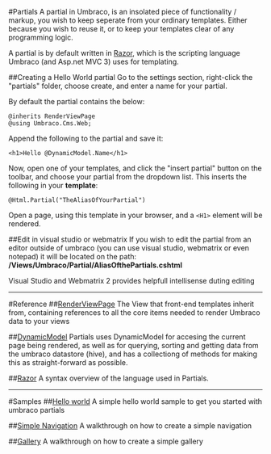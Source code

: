 #Partials
A partial in Umbraco, is an insolated piece of functionality / markup, you
wish to keep seperate from your ordinary templates.
Either because you wish to reuse it, or to keep your templates clear of any programming
logic.

A partial is by default written in [Razor](../razor/index.md), which is the scripting language Umbraco (and Asp.net MVC 3)
uses for templating.

##Creating a Hello World partial
Go to the settings section, right-click the "partials" folder, choose create, and enter a name for your partial.

By default the partial contains the below:

	@inherits RenderViewPage
	@using Umbraco.Cms.Web;

Append the following to the partial and save it:

	<h1>Hello @DynamicModel.Name</h1>
	
Now, open one of your templates, and click the "insert partial" button on the toolbar, and choose your partial from the dropdown list. This inserts the following in your **template**:

	@Html.Partial("TheAliasOfYourPartial")

Open a page, using this template in your browser, and a `<H1>`  element will be rendered.

##Edit in visual studio or webmatrix
If you wish to edit the partial from an editor outside of umbraco (you can use visual studio, webmatrix or even notepad) it will be located on the path: **/Views/Umbraco/Partial/AliasOfthePartials.cshtml**

Visual Studio and Webmatrix 2 provides helpfull intellisense duting editing

----

#Reference
##[RenderViewPage](../RenderViewPage.md)
The View that front-end templates inherit from, containing references to all the
core items needed to render Umbraco data to your views

##[DynamicModel](../DynamicModel.md)
Partials uses DynamicModel for accesing the current page being rendered, as well as for querying, sorting and getting data from the umbraco datastore (hive), and has a collectiong of methods for making this as straight-forward as possible.

##[Razor](../razor/index.md)
A syntax overview of the language used in Partials.  

-----

#Samples
##[Hello world](samples/HelloWorld.md)
A simple hello world sample to get you started with umbraco partials

##[Simple Navigation](samples/Navigation.md)
A walkthrough on how to create a simple navigation

##[Gallery](samples/Gallery.md)
A walkthrough on how to create a simple gallery



